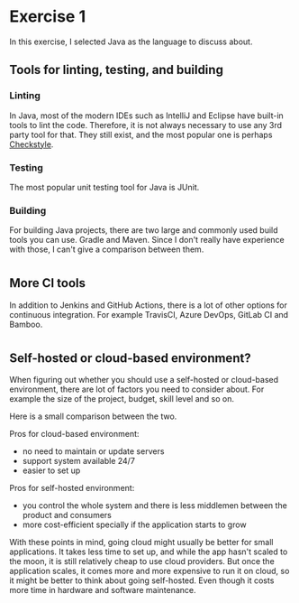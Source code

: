 # Exercise 1
In this exercise, I selected Java as the language to discuss about.

## Tools for linting, testing, and building

### Linting
In Java, most of the modern IDEs such as IntelliJ and Eclipse have built-in tools to lint the code. Therefore, it is not always necessary to use any 3rd party tool for that. They still exist, and the most popular one is perhaps [Checkstyle](https://github.com/checkstyle/checkstyle).

### Testing
The most popular unit testing tool for Java is JUnit.

### Building
For building Java projects, there are two large and commonly used build tools you can use. Gradle and Maven. Since I don't really have experience with those, I can't give a comparison between them.

#

## More CI tools
In addition to Jenkins and GitHub Actions, there is a lot of other options for continuous integration. For example TravisCI, Azure DevOps, GitLab CI and Bamboo.

#

## Self-hosted or cloud-based environment?
When figuring out whether you should use a self-hosted or cloud-based environment, there are lot of factors you need to consider about. For example the size of the project, budget, skill level and so on.

Here is a small comparison between the two.

Pros for cloud-based environment:
- no need to maintain or update servers
- support system available 24/7
- easier to set up

Pros for self-hosted environment:
- you control the whole system and there is less middlemen between the product and consumers
- more cost-efficient specially if the application starts to grow

With these points in mind, going cloud might usually be better for small applications. It takes less time to set up, and while the app hasn't scaled to the moon, it is still relatively cheap to use cloud providers. But once the application scales, it comes more and more expensive to run it on cloud, so it might be better to think about going self-hosted. Even though it costs more time in hardware and software maintenance.